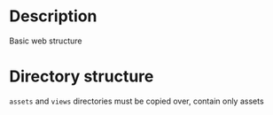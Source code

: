 # Description
Basic web structure

# Directory structure
`assets` and `views` directories must be copied over, contain only assets